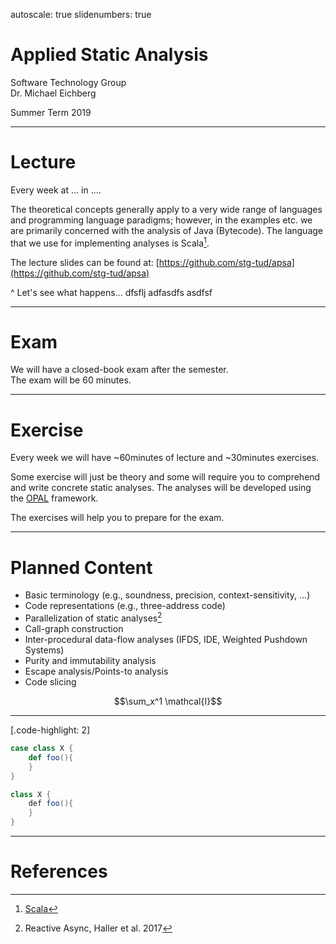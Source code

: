 autoscale: true
slidenumbers: true

# Applied Static Analysis
Software Technology Group  
Dr. Michael Eichberg

Summer Term 2019

---

# Lecture
Every week at ... in ....

The theoretical concepts generally apply to a very wide range of languages and programming language paradigms; however, in the examples etc. we are primarily concerned with the analysis of Java (Bytecode). The language that we use for implementing analyses is Scala[^Scala].

The lecture slides can be found at: [https://github.com/stg-tud/apsa](https://github.com/stg-tud/apsa)

^ Let's see what happens...
dfsflj
adfasdfs
asdfsf

---

# Exam
We will have a closed-book exam after the semester.  
The exam will be 60 minutes.

---

# Exercise
Every week we will have ~60minutes of lecture and ~30minutes exercises. 

Some exercise will just be theory and some will require you to comprehend and write concrete static analyses. The analyses will be developed using the [OPAL](www.opal-project.de) framework.

The exercises will help you to prepare for the exam.

---

# Planned Content

* Basic terminology (e.g., soundness, precision, context-sensitivity, ...)
* Code representations (e.g., three-address code)
* Parallelization of static analyses[^ReactiveAsync] 
* Call-graph construction
* Inter-procedural data-flow analyses (IFDS, IDE, Weighted Pushdown Systems)
* Purity and immutability analysis
* Escape analysis/Points-to analysis
* Code slicing


$$\sum_x^1 \mathcal{I}$$


---


[.code-highlight: 2]

~~~scala
case class X {
	def foo(){
	}
}
~~~

```java
class X {
	def foo(){
	}
}
```

---

# References



[^Scala]: [Scala](www.scala-lang.org)

[^ReactiveAsync]: Reactive Async, Haller et al. 2017

